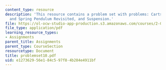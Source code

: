 ```yaml
---
content_type: resource
description: 'This resource contains a problem set with problems: Carts, Double Mass
  and Spring Pendulum Revisited, and Suspension.'
file: https://ol-ocw-studio-app-production.s3.amazonaws.com/courses/2-003j-dynamics-and-control-i-spring-2007/e127362956e184c597f84b284e4911bf_problemset10.pdf
file_type: application/pdf
learning_resource_types:
- Assignments
parent_title: Assignments
parent_type: CourseSection
resourcetype: Document
title: problemset10.pdf
uid: e1273629-56e1-84c5-97f8-4b284e4911bf
---
```

